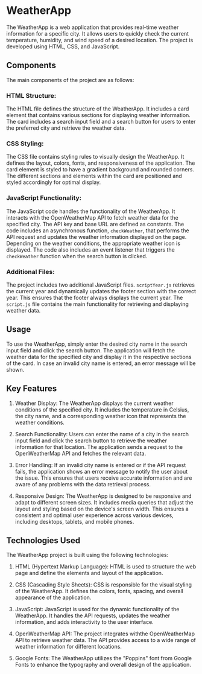 # WeatherApp

The WeatherApp is a web application that provides real-time weather information for a specific city. It allows users to quickly check the current temperature, humidity, and wind speed of a desired location. The project is developed using HTML, CSS, and JavaScript.

## Components

The main components of the project are as follows:

### HTML Structure:

The HTML file defines the structure of the WeatherApp. It includes a card element that contains various sections for displaying weather information. The card includes a search input field and a search button for users to enter the preferred city and retrieve the weather data.

### CSS Styling:

The CSS file contains styling rules to visually design the WeatherApp. It defines the layout, colors, fonts, and responsiveness of the application. The card element is styled to have a gradient background and rounded corners. The different sections and elements within the card are positioned and styled accordingly for optimal display.

### JavaScript Functionality:

The JavaScript code handles the functionality of the WeatherApp. It interacts with the OpenWeatherMap API to fetch weather data for the specified city. The API key and base URL are defined as constants. The code includes an asynchronous function, `checkWeather`, that performs the API request and updates the weather information displayed on the page. Depending on the weather conditions, the appropriate weather icon is displayed. The code also includes an event listener that triggers the `checkWeather` function when the search button is clicked.

### Additional Files:

The project includes two additional JavaScript files. `scriptYear.js` retrieves the current year and dynamically updates the footer section with the correct year. This ensures that the footer always displays the current year. The `script.js` file contains the main functionality for retrieving and displaying weather data.

## Usage

To use the WeatherApp, simply enter the desired city name in the search input field and click the search button. The application will fetch the weather data for the specified city and display it in the respective sections of the card. In case an invalid city name is entered, an error message will be shown.

## Key Features

1. Weather Display: The WeatherApp displays the current weather conditions of the specified city. It includes the temperature in Celsius, the city name, and a corresponding weather icon that represents the weather conditions.

2. Search Functionality: Users can enter the name of a city in the search input field and click the search button to retrieve the weather information for that location. The application sends a request to the OpenWeatherMap API and fetches the relevant data.

3. Error Handling: If an invalid city name is entered or if the API request fails, the application shows an error message to notify the user about the issue. This ensures that users receive accurate information and are aware of any problems with the data retrieval process.

4. Responsive Design: The WeatherApp is designed to be responsive and adapt to different screen sizes. It includes media queries that adjust the layout and styling based on the device's screen width. This ensures a consistent and optimal user experience across various devices, including desktops, tablets, and mobile phones.

## Technologies Used

The WeatherApp project is built using the following technologies:

1. HTML (Hypertext Markup Language): HTML is used to structure the web page and define the elements and layout of the application.

2. CSS (Cascading Style Sheets): CSS is responsible for the visual styling of the WeatherApp. It defines the colors, fonts, spacing, and overall appearance of the application.

3. JavaScript: JavaScript is used for the dynamic functionality of the WeatherApp. It handles the API requests, updates the weather information, and adds interactivity to the user interface.

4. OpenWeatherMap API: The project integrates withthe OpenWeatherMap API to retrieve weather data. The API provides access to a wide range of weather information for different locations.

5. Google Fonts: The WeatherApp utilizes the "Poppins" font from Google Fonts to enhance the typography and overall design of the application.
